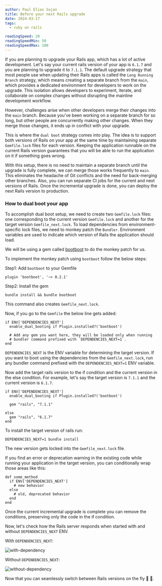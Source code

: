 ```yaml
---
author: Paul Elias Sojan
title: Before your next Rails upgrade
date: 2024-03-17
tags:
  - ruby on rails

readingSpeed: 20
readingSpeedMin: 50
readingSpeedMax: 100
---
```


If you are planning to upgrade your Rails app, which has a lot of active development. Let's say your current rails version of your app is `6.1.7` and you are planning to upgrade it to `7.1.1`. The default upgrade strategy that most people use when updating their Rails apps is called the `Long Running Branch` strategy, which means creating a separate branch from the `main`, which provides a dedicated environment for developers to work on the upgrade. This isolation allows developers to experiment, iterate, and collaborate on complex changes without disrupting the mainline development workflow.

However, challenges arise when other developers merge their changes into the `main` branch. Because you’ve been working on a separate branch for so long, but other people are concurrently making other changes. When they merge those changes, it ends up in conflict with your upgrade.

This is where the `dual boot` strategy comes into play. The idea is to support both versions of Rails on your app at the same time by maintaining separate `Gemfile.lock` files for each version. Keeping the application runnable on the current Rails version guarantees that you will be able to run the application on it if something goes wrong.

With this setup, there is no need to maintain a separate branch until the upgrade is fully complete, we can merge those works frequently to `main`. This eliminates the headache of Git conflicts and the need for back-merging other branches. Also, you can run separate CI jobs for the current and next versions of Rails. Once the incremental upgrade is done, you can deploy the next Rails version to production.

### How to dual boot your app

To accomplish dual boot setup, we need to create two `Gemfile.lock` files: one corresponding to the current version `Gemfile.lock` and another for the target version `Gemfile_next.lock`. To load dependencies from environment-specific lock files, we need to monkey patch the `Bundler`. Environment variables are used to indicate which version of Rails the application should load.

We will be using a gem called [bootboot](https://github.com/Shopify/bootboot) to do the monkey patch for us.

To implement the monkey patch using `bootboot` follow the below steps:

Step1: Add `bootboot` to your Gemfile

```
plugin 'bootboot', '~> 0.2.1'
```

Step2: Install the gem

```
bundle install && bundle bootboot
```

This command also creates `Gemfile_next.lock`.

Now, if you go to the `Gemfile` the below line gets added:

```
if ENV['DEPENDENCIES_NEXT']
  enable_dual_booting if Plugin.installed?('bootboot')

  # Add any gem you want here, they will be loaded only when running
  # bundler command prefixed with `DEPENDENCIES_NEXT=1`.
end
```

`DEPENDENCIES_NEXT` is the ENV variable for determining the target version. If you want to boot using the dependencies from the `Gemfile_next.lock`, run any bundler command prefixed with the `DEPENDENCIES_NEXT=1` ENV variable.

Now add the target rails version to the if condition and the current version in the else condition. For example, let's say the target version is `7.1.1` and the current version is `6.1.7`.

```
if ENV['DEPENDENCIES_NEXT']
  enable_dual_booting if Plugin.installed?('bootboot')

  gem "rails", "7.1.1"

else
  gem "rails", "6.1.7"
end
```

To install the target version of rails run:

```
DEPENDENCIES_NEXT=1 bundle install
```

The new version gets locked into the `Gemfile_next.lock` file.

If you find an error or deprecation warning in the existing code while running your application in the target version, you can conditionally wrap those areas like this:

```
def some_method
  if ENV['DEPENDENCIES_NEXT']
    # new behavior
  else
    # old, deprecated behavior
  end
end
```

Once the current incremental upgrade is complete you can remove the conditions, preserving only the code in the if condition.

Now, let's check how the Rails server responds when started with and without `DEPENDENCIES_NEXT` ENV.

With `DEPENDENCIES_NEXT`:

![with-dependency](https://ik.imagekit.io/eapzn8piu/with-dependecy.png)

Without `DEPENDENCIES_NEXT`:

![without-dependency](https://ik.imagekit.io/eapzn8piu/without-dependecy.png)

Now that you can seamlessly switch between Rails versions on the fly 🎉 🎉.
